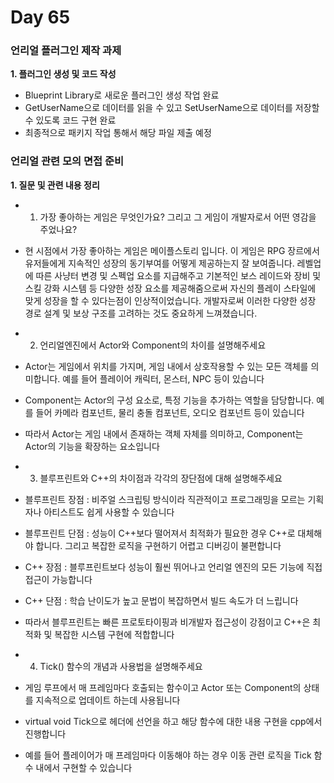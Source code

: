 # Day 65

### 언리얼 플러그인 제작 과제

**1. 플러그인 생성 및 코드 작성**

- Blueprint Library로 새로운 플러그인 생성 작업 완료
- GetUserName으로 데이터를 읽을 수 있고 SetUserName으로 데이터를 저장할 수 있도록 코드 구현 완료
- 최종적으로 패키지 작업 통해서 해당 파일 제출 예정

### 언리얼 관련 모의 면접 준비

**1. 질문 및 관련 내용 정리**

- 1. 가장 좋아하는 게임은 무엇인가요? 그리고 그 게임이 개발자로서 어떤 영감을 주었나요?
- 현 시점에서 가장 좋아하는 게임은 메이플스토리 입니다. 이 게임은 RPG 장르에서 유저들에게 지속적인 성장의 동기부여를 어떻게 제공하는지 잘 보여줍니다.
레벨업에 따른 사냥터 변경 및 스펙업 요소를 지급해주고 기본적인 보스 레이드와 장비 및 스킬 강화 시스템 등 다양한 성장 요소를 제공해줌으로써
자신의 플레이 스타일에 맞게 성장을 할 수 있다는점이 인상적이었습니다. 
개발자로써 이러한 다양한 성장 경로 설계 및 보상 구조를 고려하는 것도 중요하게 느껴졌습니다.

- 2. 언리얼엔진에서 Actor와 Component의 차이를 설명해주세요
- Actor는 게임에서 위치를 가지며, 게임 내에서 상호작용할 수 있는 모든 객체를 의미합니다. 예를 들어 플레이어 캐릭터, 몬스터, NPC 등이 있습니다
- Component는 Actor의 구성 요소로, 특정 기능을 추가하는 역할을 담당합니다. 예를 들어 카메라 컴포넌트, 물리 충돌 컴포넌트, 오디오 컴포넌트 등이 있습니다
- 따라서 Actor는 게임 내에서 존재하는 객체 자체를 의미하고, Component는 Actor의 기능을 확장하는 요소입니다

- 3. 블루프린트와 C++의 차이점과 각각의 장단점에 대해 설명해주세요
- 블루프린트 장점 : 비주얼 스크립팅 방식이라 직관적이고 프로그래밍을 모르는 기획자나 아티스트도 쉽게 사용할 수 있습니다
- 블루프린트 단점 : 성능이 C++보다 떨어져서 최적화가 필요한 경우 C++로 대체해야 합니다. 그리고 복잡한 로직을 구현하기 어렵고 디버깅이 불편합니다
- C++ 장점 : 블루프린트보다 성능이 훨씬 뛰어나고 언리얼 엔진의 모든 기능에 직접 접근이 가능합니다
- C++ 단점 : 학습 난이도가 높고 문법이 복잡하면서 빌드 속도가 더 느립니다
- 따라서 블루프린트는 빠른 프로토타이핑과 비개발자 접근성이 강점이고 C++은 최적화 및 복잡한 시스템 구현에 적합합니다

- 4. Tick() 함수의 개념과 사용법을 설명해주세요
- 게임 루프에서 매 프레임마다 호출되는 함수이고 Actor 또는 Component의 상태를 지속적으로 업데이트 하는데 사용됩니다
- virtual void Tick으로 헤더에 선언을 하고 해당 함수에 대한 내용 구현을 cpp에서 진행합니다
- 예를 들어 플레이어가 매 프레임마다 이동해야 하는 경우 이동 관련 로직을 Tick 함수 내에서 구현할 수 있습니다
